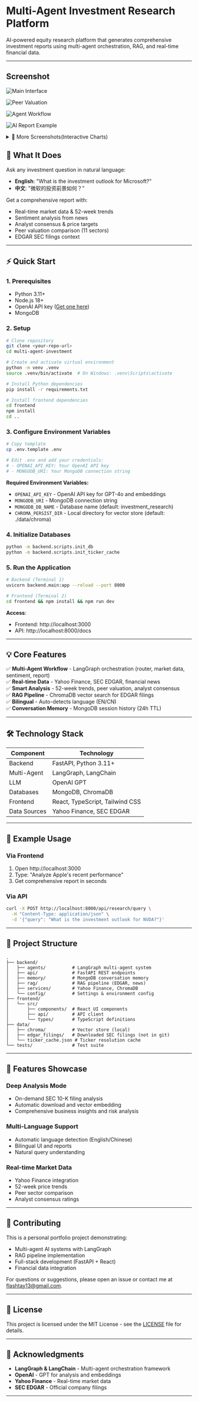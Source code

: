 # Multi-Agent Investment Research Platform

AI-powered equity research platform that generates comprehensive investment reports using multi-agent orchestration, RAG, and real-time financial data.


---



## Screenshot


![Main Interface](./assets/Screenshot1.png)

![Peer Valuation](./assets/Screenshot2.png)

![Agent Workflow](./assets/Screenshot3.png)

![AI Report Example](./assets/Screenshot4.png)



<details>
<summary>📎 More Screenshots(Interactive Charts)</summary>

![Detailed Report](./assets/Screenshot5.png)

![Interactive Charts](./assets/Screenshot6.png)

</details>








## 🚀 What It Does

Ask any investment question in natural language:

- **English**: "What is the investment outlook for Microsoft?"
- **中文**: "微软的投资前景如何？"

Get a comprehensive report with:

- Real-time market data & 52-week trends
- Sentiment analysis from news
- Analyst consensus & price targets
- Peer valuation comparison (11 sectors)
- EDGAR SEC filings context

---

## ⚡ Quick Start

### 1. Prerequisites

- Python 3.11+
- Node.js 18+
- OpenAI API key ([Get one here](https://platform.openai.com/api-keys))
- MongoDB

### 2. Setup

```bash
# Clone repository
git clone <your-repo-url>
cd multi-agent-investment

# Create and activate virtual environment
python -m venv .venv
source .venv/bin/activate  # On Windows: .venv\Scripts\activate

# Install Python dependencies
pip install -r requirements.txt

# Install frontend dependencies
cd frontend
npm install
cd ..
```

### 3. Configure Environment Variables



```bash
# Copy template
cp .env.template .env

# Edit .env and add your credentials:
# - OPENAI_API_KEY: Your OpenAI API key
# - MONGODB_URI: Your MongoDB connection string
```

**Required Environment Variables:**

- `OPENAI_API_KEY` - OpenAI API key for GPT-4o and embeddings
- `MONGODB_URI` - MongoDB connection string
- `MONGODB_DB_NAME` - Database name (default: investment_research)
- `CHROMA_PERSIST_DIR` - Local directory for vector store (default: ./data/chroma)

### 4. Initialize Databases

```bash
python -m backend.scripts.init_db
python -m backend.scripts.init_ticker_cache
```

### 5. Run the Application

```bash
# Backend (Terminal 1)
uvicorn backend.main:app --reload --port 8000

# Frontend (Terminal 2)
cd frontend && npm install && npm run dev
```

**Access**:

- Frontend: http://localhost:3000
- API: http://localhost:8000/docs

---

## 💡 Core Features

✅ **Multi-Agent Workflow** - LangGraph orchestration (router, market data, sentiment, report)  
✅ **Real-time Data** - Yahoo Finance, SEC EDGAR, financial news  
✅ **Smart Analysis** - 52-week trends, peer valuation, analyst consensus  
✅ **RAG Pipeline** - ChromaDB vector search for EDGAR filings  
✅ **Bilingual** - Auto-detects language (EN/CN)  
✅ **Conversation Memory** - MongoDB session history (24h TTL)  

---

## 🛠️ Technology Stack

| Component    | Technology                      |
| ------------ | ------------------------------- |
| Backend      | FastAPI, Python 3.11+           |
| Multi-Agent  | LangGraph, LangChain            |
| LLM          | OpenAI GPT                      |
| Databases    | MongoDB, ChromaDB               |
| Frontend     | React, TypeScript, Tailwind CSS |
| Data Sources | Yahoo Finance, SEC EDGAR        |

---



## 📝 Example Usage

### Via Frontend

1. Open http://localhost:3000
2. Type: "Analyze Apple's recent performance"
3. Get comprehensive report in seconds

### Via API

```bash
curl -X POST http://localhost:8000/api/research/query \
  -H "Content-Type: application/json" \
  -d '{"query": "What is the investment outlook for NVDA?"}'
```

---



## 📁 Project Structure

```
.
├── backend/
│   ├── agents/          # LangGraph multi-agent system
│   ├── api/             # FastAPI REST endpoints
│   ├── memory/          # MongoDB conversation memory
│   ├── rag/             # RAG pipeline (EDGAR, news)
│   ├── services/        # Yahoo Finance, ChromaDB
│   └── config/          # Settings & environment config
├── frontend/
│   └── src/
│       ├── components/  # React UI components
│       ├── api/         # API client
│       └── types/       # TypeScript definitions
├── data/
│   ├── chroma/          # Vector store (local)
│   ├── edgar_filings/   # Downloaded SEC filings (not in git)
│   └── ticker_cache.json # Ticker resolution cache
└── tests/               # Test suite
```

---

## 🎨 Features Showcase

### Deep Analysis Mode

- On-demand SEC 10-K filing analysis
- Automatic download and vector embedding
- Comprehensive business insights and risk analysis

### Multi-Language Support

- Automatic language detection (English/Chinese)
- Bilingual UI and reports
- Natural query understanding

### Real-time Market Data

- Yahoo Finance integration
- 52-week price trends
- Peer sector comparison
- Analyst consensus ratings

---

## 🤝 Contributing

This is a personal portfolio project demonstrating:

- Multi-agent AI systems with LangGraph
- RAG pipeline implementation
- Full-stack development (FastAPI + React)
- Financial data integration

For questions or suggestions, please open an issue or contact me at [flashtay13@gmail.com](mailto:flashtay13@gmail.com).

---

## 📄 License

This project is licensed under the MIT License - see the [LICENSE](LICENSE) file for details.

---

## 🙏 Acknowledgments

- **LangGraph & LangChain** - Multi-agent orchestration framework
- **OpenAI** - GPT for analysis and embeddings
- **Yahoo Finance** - Real-time market data
- **SEC EDGAR** - Official company filings

---

